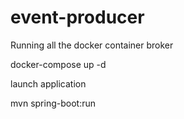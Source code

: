 # event-producer

Running all the docker container broker 

docker-compose up -d

launch application 

mvn spring-boot:run
